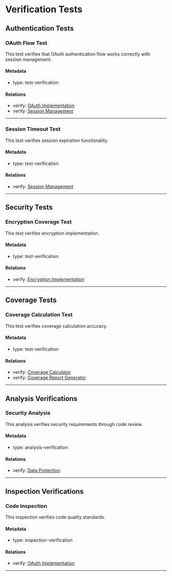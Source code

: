 # Verification Tests

## Authentication Tests

### OAuth Flow Test

This test verifies that OAuth authentication flow works correctly with session management.

#### Metadata
  * type: test-verification

#### Relations
  * verify: [OAuth Implementation](../SystemRequirements.md#oauth-implementation)
  * verify: [Session Management](../SystemRequirements.md#session-management)

---

### Session Timeout Test

This test verifies session expiration functionality.

#### Metadata
  * type: test-verification

#### Relations
  * verify: [Session Management](../SystemRequirements.md#session-management)

---

## Security Tests

### Encryption Coverage Test

This test verifies encryption implementation.

#### Metadata
  * type: test-verification

#### Relations
  * verify: [Encryption Implementation](../SystemRequirements.md#encryption-implementation)

---

## Coverage Tests

### Coverage Calculation Test

This test verifies coverage calculation accuracy.

#### Metadata
  * type: test-verification

#### Relations
  * verify: [Coverage Calculator](../SystemRequirements.md#coverage-calculator)
  * verify: [Coverage Report Generator](../SystemRequirements.md#coverage-report-generator)

---

## Analysis Verifications

### Security Analysis

This analysis verifies security requirements through code review.

#### Metadata
  * type: analysis-verification

#### Relations
  * verify: [Data Protection](../UserRequirements.md#data-protection)

---

## Inspection Verifications

### Code Inspection

This inspection verifies code quality standards.

#### Metadata
  * type: inspection-verification

#### Relations
  * verify: [OAuth Implementation](../SystemRequirements.md#oauth-implementation)

---
